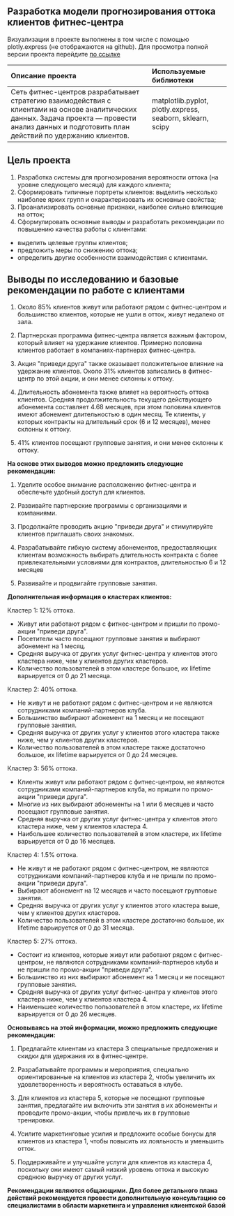 ## Разработка модели прогнозирования оттока клиентов фитнес-центра

Визуализации в проекте выполнены в том числе с помощью plotly.express (не отображаются на github). Для просмотра полной версии проекта перейдите [по ссылке](https://nbviewer.org/github/nastisea/yandex_projects/blob/main/gym_ml/gum_culturist_2.ipynb)

| Описание проекта    |  Используемые библиотеки |
|:--|:---------|
| Сеть фитнес-центров разрабатывает стратегию взаимодействия с клиентами на основе аналитических данных. Задача проекта — провести анализ данных и подготовить план действий по удержанию клиентов.  | matplotlib.pyplot, plotly.express, seaborn, sklearn, scipy |

## Цель проекта 
1. Разработка системы для прогнозирования вероятности оттока (на уровне следующего месяца) для каждого клиента;
2. Сформировать типичные портреты клиентов: выделить несколько наиболее ярких групп и охарактеризовать их основные свойства;
3. Проанализировать основные признаки, наиболее сильно влияющие на отток;
4. Сформулировать основные выводы и разработать рекомендации по повышению качества работы с клиентами:
- выделить целевые группы клиентов;
- предложить меры по снижению оттока;
- определить другие особенности взаимодействия с клиентами.

## Выводы по исследованию и базовые рекомендации по работе с клиентами
1. Около 85% клиентов живут или работают рядом с фитнес-центром и большинство клиентов, которые не ушли в отток, живут недалеко от зала.

2. Партнерская программа фитнес-центра является важным фактором, который влияет на удержание клиентов. Примерно половина клиентов работает в компаниях-партнерах фитнес-центра.

3. Акция "приведи друга" также оказывает положительное влияние на удержание клиентов. Около 31% клиентов записались в фитнес-центр по этой акции, и они менее склонны к оттоку.

4. Длительность абонемента также влияет на вероятность оттока клиентов. Средняя продолжительность текущего действующего абонемента составляет 4.68 месяцев, при этом половина клиентов имеют абонемент длительностью в один месяц. Те клиенты, у которых контракты на длительный срок (6 и 12 месяцев), менее склонны к оттоку.

5. 41% клиентов посещают групповые занятия, и они менее склонны к оттоку.

**На основе этих выводов можно предложить следующие рекомендации:**

1. Уделите особое внимание расположению фитнес-центра и обеспечьте удобный доступ для клиентов.

2. Развивайте партнерские программы с организациями и компаниями.

3. Продолжайте проводить акцию "приведи друга" и стимулируйте клиентов приглашать своих знакомых.

4. Разрабатывайте гибкую систему абонементов, предоставляющих клиентам возможность выбирать длительность контракта с более привлекательными условиями для контрактов, длительностью 6 и 12 месяцев

5. Развивайте и продвигайте групповые занятия.

**Дополнительная информация о кластерах клиентов:**

Кластер 1:   12% оттока.
- Живут или работают рядом с фитнес-центром и пришли по промо-акции "приведи друга".
- Посетители часто посещают групповые занятия и выбирают абонемент на 1 месяц.
- Средняя выручка от других услуг фитнес-центра у клиентов этого кластера ниже, чем у клиентов других кластеров.
- Количество пользователей в этом кластере большое, их lifetime варьируется от 0 до 21 месяца.

Кластер 2:   40% оттока.
- Не живут и не работают рядом с фитнес-центром и не являются сотрудниками компаний-партнеров клуба.
- Большинство выбирают абонемент на 1 месяц и не посещают групповые занятия.
- Средняя выручка от других услуг у клиентов этого кластера также ниже, чем у клиентов других кластеров.
- Количество пользователей в этом кластере также достаточно большое, их lifetime варьируется от 0 до 24 месяцев.

Кластер 3:   56% оттока.
- Клиенты живут или работают рядом с фитнес-центром, не являются сотрудниками компаний-партнеров клуба, но пришли по промо-акции "приведи друга".
- Многие из них выбирают абонементы на 1 или 6 месяцев и часто посещают групповые занятия.
- Средняя выручка от других услуг фитнес-центра у клиентов этого кластера ниже, чем у клиентов кластера 4.
- Наибольшее количество пользователей в этом кластере, их lifetime варьируется от 0 до 16 месяцев.

Кластер 4:   1.5% оттока.
- Не живут и не работают рядом с фитнес-центром, не являются сотрудниками компаний-партнеров клуба и не пришли по промо-акции "приведи друга".
- Выбирают абонемент на 12 месяцев и часто посещают групповые занятия.
- Средняя выручка от других услуг у клиентов этого кластера выше, чем у клиентов других кластеров.
- Количество пользователей в этом кластере достаточно большое, их lifetime варьируется от 0 до 31 месяца.

Кластер 5:   27% оттока.
- Состоит из клиентов, которые живут или работают рядом с фитнес-центром, не являются сотрудниками компаний-партнеров клуба и не пришли по промо-акции "приведи друга".
- Большинство из них выбирают абонемент на 1 месяц и не посещают групповые занятия.
- Средняя выручка от других услуг фитнес-центра у клиентов этого кластера ниже, чем у клиентов кластера 4.
- Наименьшее количество пользователей в этом кластере, их lifetime варьируется от 0 до 26 месяцев.

**Основываясь на этой информации, можно предложить следующие рекомендации:**

1. Предлагайте клиентам из кластера 3 специальные предложения и скидки для удержания их в фитнес-центре.

2. Разрабатывайте программы и мероприятия, специально ориентированные на клиентов из кластера 2, чтобы увеличить их удовлетворенность и вероятность оставаться в клубе.

3. Для клиентов из кластера 5, которые не посещают групповые занятия, предлагайте им включить эти занятия в их абонементы и проводите промо-акции, чтобы привлечь их в групповые тренировки.

4. Усилите маркетинговые усилия и предложите особые бонусы для клиентов из кластера 1, чтобы повысить их лояльность и уменьшить отток.

5. Поддерживайте и улучшайте услуги для клиентов из кластера 4, поскольку они имеют самый низкий уровень оттока и высокую среднюю выручку от других услуг.

**Рекомендации являются общающими. Для более детального плана действий рекомендуется провести дополнительную консультацию со специалистами в области маркетинга и управления клиентской базой**

